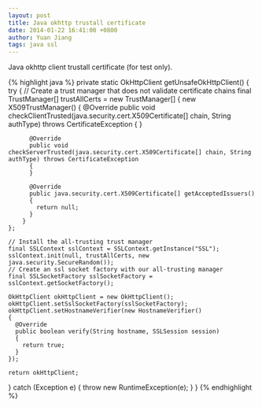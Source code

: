 ```yaml
---
layout: post
title: Java okhttp trustall certificate
date: 2014-01-22 16:41:00 +0800
author: Yuan Jiang
tags: java ssl
---
```


Java okhttp client trustall certificate (for test only).

{% highlight java %}
private static OkHttpClient getUnsafeOkHttpClient()
{
  try
  {
    // Create a trust manager that does not validate certificate chains
    final TrustManager[] trustAllCerts = new TrustManager[]
    {
        new X509TrustManager()
        {
          @Override
          public void checkClientTrusted(java.security.cert.X509Certificate[] chain, String authType) throws CertificateException
          {
          }

          @Override
          public void checkServerTrusted(java.security.cert.X509Certificate[] chain, String authType) throws CertificateException
          {
          }

          @Override
          public java.security.cert.X509Certificate[] getAcceptedIssuers()
          {
            return null;
          }
        }
    };

    // Install the all-trusting trust manager
    final SSLContext sslContext = SSLContext.getInstance("SSL");
    sslContext.init(null, trustAllCerts, new java.security.SecureRandom());
    // Create an ssl socket factory with our all-trusting manager
    final SSLSocketFactory sslSocketFactory = sslContext.getSocketFactory();

    OkHttpClient okHttpClient = new OkHttpClient();
    okHttpClient.setSslSocketFactory(sslSocketFactory);
    okHttpClient.setHostnameVerifier(new HostnameVerifier()
    {
      @Override
      public boolean verify(String hostname, SSLSession session)
      {
        return true;
      }
    });

    return okHttpClient;
  }
  catch (Exception e)
  {
    throw new RuntimeException(e);
  }
}
{% endhighlight %}
